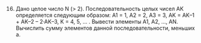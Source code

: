 16. Дано целое число N (> 2). Последовательность целых чисел AK определяется следующим образом: A1 = 1, A2 = 2, A3 = 3, AK = AK–1 + AK–2 – 2·AK–3, K = 4, 5, … . Вывести элементы A1, A2, …, AN. Вычислить сумму элементов данной последовательности, меньших a.
